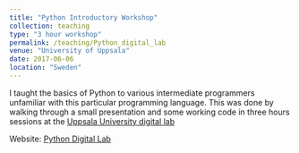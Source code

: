 ```yaml
---
title: "Python Introductory Workshop"
collection: teaching
type: "3 hour workshop"
permalink: /teaching/Python_digital_lab
venue: "University of Uppsala"
date: 2017-06-06
location: "Sweden"
---
```


I taught the basics of Python to various intermediate programmers unfamiliar with this particular programming language. This was done by walking through a small presentation and some working code in three hours sessions at the [Uppsala University digital lab](https://ub.uu.se/use-the-library/digital-labs-makerspace/)

Website: [Python Digital Lab ](https://github.com/ldutoit/DigitalLab2017)
